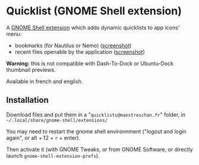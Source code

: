 # Quicklist (GNOME Shell extension)

A [GNOME Shell extension](https://extensions.gnome.org/about/) which adds dynamic quicklists to app icons' menu:

- bookmarks (for Nautilus or Nemo) ([screenshot](https://i.imgur.com/dpXxtOS.jpg))
- recent files openable by the application ([screenshot](https://i.imgur.com/UPSssDJ.jpg))

**Warning:** this is not compatible with Dash-To-Dock or Ubuntu-Dock thumbnail previews.

Available in french and english.

## Installation

Download files and put them in a "`quicklists@maestroschan.fr`" folder, in `~/.local/share/gnome-shell/extensions/`

You may need to restart the gnome shell environnment ("logout and login again", or alt + f2 + `r` + enter).

Then activate it (with GNOME Tweaks, or from GNOME Software, or directly launch `gnome-shell-extension-prefs`).
